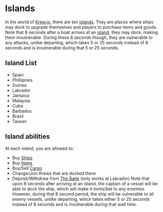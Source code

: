 # Islands

In the world of [Krew.io](https://krew.io), there are ten [islands](pages/islands.md). They are places where ships may dock to upgrade themselves and players to purchase items and goods. Note that 8 seconds after a boat arrives at an [island](pages/islands.md), they may dock, making them invulnerable. During these 8 seconds though, they are vulnerable to any attacks, unlike departing, which takes 5 or 25 seconds instead of 8 seconds and is invulnerable during that 5 or 25 seconds.

## Island List

- Spain
- Phillipines
- Guinea
- Labrador
- Jamaica
- Malaysia
- Cuba
- Barbados
- Brazil
- Taiwan

## Island abilities

At each island, you are allowed to:

* Buy [Ships](/pages/ships.md)
* Buy [Items](/pages/items.md)
* Buy/Sell [Cargo](/pages/cargo.md)
* Change/Join Krews that are docked there
* Deposit/Withdraw from [The Bank](/pages/gameplay/bank.md) (only works at Labrador)
Note that upon 8 seconds after arriving at an island, the captain of a vessel will be able to dock the ship, which will make it invincible to any enemies. However, during that 8 second period, the ship will be vulnerable to all enemy vessels, unlike departing, which takes either 5 or 25 seconds instead of 8 seconds and is invulnerable during that wait time.